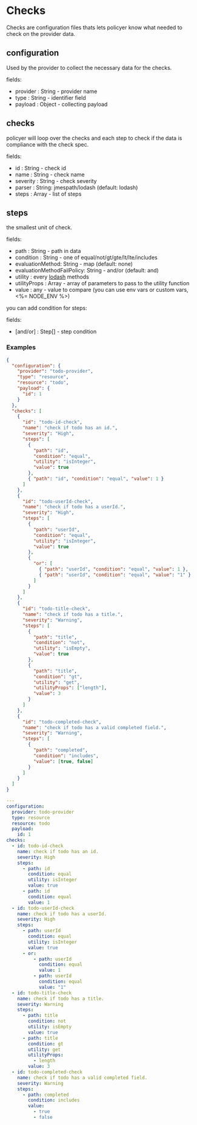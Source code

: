 # Checks

Checks are configuration files thats lets policyer know what needed to check on the provider data.

## configuration

Used by the provider to collect the necessary data for the checks.

fields:

- provider : String - provider name
- type : String - identifier field
- payload : Object - collecting payload

## checks

policyer will loop over the checks and each step to check if the data is compliance with the check spec.

fields:

- id : String - check id
- name : String - check name
- severity : String - check severity
- parser : String: jmespath/lodash (default: lodash)
- steps : Array - list of steps

## steps

the smallest unit of check.

fields:

- path : String - path in data
- condition : String - one of equal/not/gt/gte/lt/lte/includes
- evaluationMethod: String - map (default: none)
- evaluationMethodFailPolicy: String - and/or (default: and)
- utility : every [lodash](https://lodash.com/docs/) methods
- utilityProps : Array - array of parameters to pass to the utility function
- value : any - value to compare (you can use env vars or custom vars, <%= NODE_ENV %>)

you can add condition for steps:

fields:

- [and/or] : Step[] - step condition

### Examples

```json
{
  "configuration": {
    "provider": "todo-provider",
    "type": "resource",
    "resource": "todo",
    "payload": {
      "id": 1
    }
  },
  "checks": [
    {
      "id": "todo-id-check",
      "name": "check if todo has an id.",
      "severity": "High",
      "steps": [
        {
          "path": "id",
          "condition": "equal",
          "utility": "isInteger",
          "value": true
        },
        { "path": "id", "condition": "equal", "value": 1 }
      ]
    },
    {
      "id": "todo-userId-check",
      "name": "check if todo has a userId.",
      "severity": "High",
      "steps": [
        {
          "path": "userId",
          "condition": "equal",
          "utility": "isInteger",
          "value": true
        },
        {
          "or": [
            { "path": "userId", "condition": "equal", "value": 1 },
            { "path": "userId", "condition": "equal", "value": "1" }
          ]
        }
      ]
    },
    {
      "id": "todo-title-check",
      "name": "check if todo has a title.",
      "severity": "Warning",
      "steps": [
        {
          "path": "title",
          "condition": "not",
          "utility": "isEmpty",
          "value": true
        },
        {
          "path": "title",
          "condition": "gt",
          "utility": "get",
          "utilityProps": ["length"],
          "value": 3
        }
      ]
    },
    {
      "id": "todo-completed-check",
      "name": "check if todo has a valid completed field.",
      "severity": "Warning",
      "steps": [
        {
          "path": "completed",
          "condition": "includes",
          "value": [true, false]
        }
      ]
    }
  ]
}
```

```yaml
---
configuration:
  provider: todo-provider
  type: resource
  resource: todo
  payload:
    id: 1
checks:
  - id: todo-id-check
    name: check if todo has an id.
    severity: High
    steps:
      - path: id
        condition: equal
        utility: isInteger
        value: true
      - path: id
        condition: equal
        value: 1
  - id: todo-userId-check
    name: check if todo has a userId.
    severity: High
    steps:
      - path: userId
        condition: equal
        utility: isInteger
        value: true
      - or:
          - path: userId
            condition: equal
            value: 1
          - path: userId
            condition: equal
            value: "1"
  - id: todo-title-check
    name: check if todo has a title.
    severity: Warning
    steps:
      - path: title
        condition: not
        utility: isEmpty
        value: true
      - path: title
        condition: gt
        utility: get
        utilityProps:
          - length
        value: 3
  - id: todo-completed-check
    name: check if todo has a valid completed field.
    severity: Warning
    steps:
      - path: completed
        condition: includes
        value:
          - true
          - false
```
